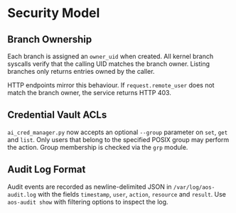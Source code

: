 # Security Model

## Branch Ownership
Each branch is assigned an `owner_uid` when created. All kernel branch
syscalls verify that the calling UID matches the branch owner. Listing
branches only returns entries owned by the caller.

HTTP endpoints mirror this behaviour. If `request.remote_user` does not
match the branch owner, the service returns HTTP 403.

## Credential Vault ACLs
`ai_cred_manager.py` now accepts an optional `--group` parameter on
`set`, `get` and `list`. Only users that belong to the specified POSIX
group may perform the action. Group membership is checked via the `grp`
module.

## Audit Log Format
Audit events are recorded as newline-delimited JSON in
`/var/log/aos-audit.log` with the fields `timestamp`, `user`, `action`,
`resource` and `result`. Use `aos-audit show` with filtering options to
inspect the log.
